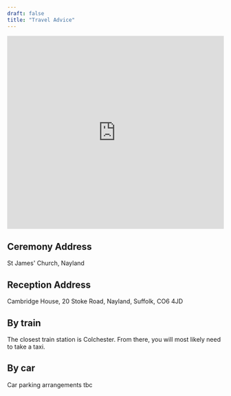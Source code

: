 ```yaml
---
draft: false
title: "Travel Advice"
---
```


<iframe src="https://www.google.com/maps/embed?pb=!1m18!1m12!1m3!1d2457.8821756485927!2d0.8735553812769857!3d51.97257284731975!2m3!1f0!2f0!3f0!3m2!1i1024!2i768!4f13.1!3m3!1m2!1s0x47d906d7233b2e1b%3A0xc28a371101a18ddb!2sSt%20James&#39;%20Church%20Nayland!5e0!3m2!1sen!2suk!4v1697291661127!5m2!1sen!2suk" width="100%" height="450" style="border:0;" allowfullscreen="" loading="lazy" referrerpolicy="no-referrer-when-downgrade"></iframe>

## Ceremony Address
St James' Church, Nayland

## Reception Address
Cambridge House, 
20 Stoke Road,
Nayland,
Suffolk,
CO6 4JD

## By train

The closest train station is Colchester. From there, you will most likely need to take a taxi. 

## By car
Car parking arrangements tbc

 








